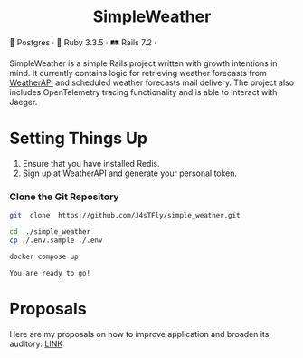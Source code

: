 <div  align="center">
  <h1>SimpleWeather</h1>
</div

<div  align="center">
  🐘 Postgres · 💎 Ruby 3.3.5 · 🛤 Rails 7.2 ·
</div>

SimpleWeather is a simple Rails project written with growth intentions in mind. It currently contains logic for retrieving weather forecasts from [WeatherAPI](https://weatherapi.com) and scheduled weather forecasts mail delivery. The project also includes OpenTelemetry tracing functionality and is able to interact with Jaeger.

# Setting Things Up

1. Ensure that you have installed Redis.
2. Sign up at WeatherAPI and generate your personal token.

### Clone the Git Repository
```sh
git  clone  https://github.com/J4sTFly/simple_weather.git

cd  ./simple_weather
cp ./.env.sample ./.env

docker compose up
```

`You are ready to go!`

# Proposals
Here are my proposals on how to improve application and broaden its auditory: [LINK](https://drive.google.com/file/d/1Gb-ndshU7_DM7HYRUjHW37wdQeF8Wzw7/view?usp=sharing)
